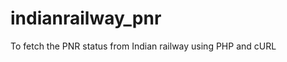 indianrailway_pnr
=================

To fetch the PNR status from Indian railway using PHP and cURL
